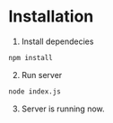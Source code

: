 # Installation

1. Install dependecies

```bash
npm install
```

2. Run server

```bash
node index.js
```

3. Server is running now.
